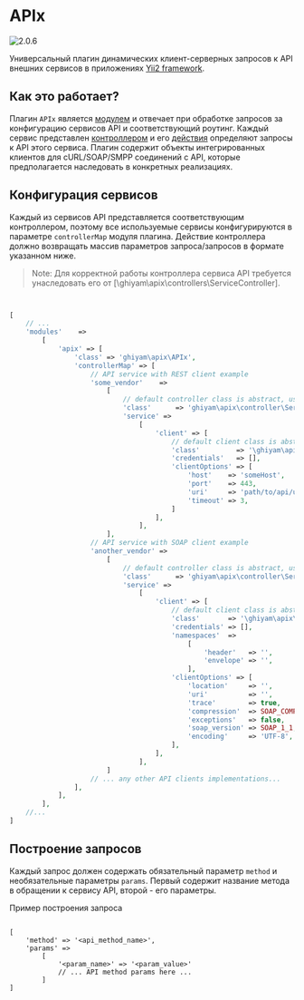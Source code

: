 # APIx

![2.0.6](https://img.shields.io/static/v1?label=latest&message=2.0.6&color=006E90&style=flat-square)

Универсальный плагин динамических клиент-серверных запросов к API внешних сервисов в
приложениях [Yii2 framework](https://www.yiiframework.com/).

## Как это работает?

Плагин `APIx` является [модулем](https://www.yiiframework.com/doc/guide/2.0/en/structure-modules) и отвечает при
обработке запросов за конфигурацию сервисов API и соответствующий роутинг. Каждый сервис
представлен [контроллером](https://www.yiiframework.com/doc/guide/2.0/en/structure-controllers) и
его [действия](https://www.yiiframework.com/doc/guide/2.0/en/structure-controllers#actions) определяют запросы к API
этого сервиса. Плагин содержит объекты интегрированных клиентов для cURL/SOAP/SMPP соединений с API, которые
предполагается наследовать в конкретных реализациях.

## Конфигурация сервисов

Каждый из сервисов API представляется соответствующим контроллером, поэтому все используемые сервисы конфигурируются в
параметре `controllerMap` модуля плагина. Действие контроллера должно возвращать массив параметров запроса/запросов в
формате указанном ниже.

> Note: Для корректной работы контроллера сервиса API требуется унаследовать его
> от [\ghiyam\apix\controllers\ServiceController].

```php


[
    // ...
    'modules'    =>
        [
            'apix' => [
                'class' => 'ghiyam\apix\APIx',
                'controllerMap' => [
                    // API service with REST client example
                    'some_vendor'    =>
                        [
                            // default controller class is abstract, use inheritance instead
                            'class'      => 'ghiyam\apix\controller\ServiceController',
                            'service' =>
                                [
                                    'client' => [
                                        // default client class is abstract, use inheritance instead
                                        'class'         => '\ghiyam\apix\clients\CurlApiClient',
                                        'credentials'   => [],
                                        'clientOptions' => [
                                            'host'    => 'someHost',
                                            'port'    => 443,
                                            'uri'     => 'path/to/api/uri',
                                            'timeout' => 3,
                                        ]
                                    ],
                                ],
                        ],
                    // API service with SOAP client example
                    'another_vendor' =>
                        [
                            // default controller class is abstract, use implementation instead
                            'class'      => 'ghiyam\apix\controller\ServiceController',
                            'service' =>
                                [
                                    'client' => [
                                        // default client class is abstract, use inheritance instead
                                        'class'       => '\ghiyam\apix\clients\SoapApiClient',
                                        'credentials' => [],
                                        'namespaces'  =>
                                            [
                                                'header'   => '',
                                                'envelope' => '',
                                            ],
                                        'clientOptions' => [
                                            'location'     => '',
                                            'uri'          => '',
                                            'trace'        => true,
                                            'compression'  => SOAP_COMPRESSION_ACCEPT | SOAP_COMPRESSION_GZIP,
                                            'exceptions'   => false,
                                            'soap_version' => SOAP_1_1,
                                            'encoding'     => 'UTF-8',
                                        ],
                                    ],
                                ],
                        ]
                    // ... any other API clients implementations...
                ],
            ],
        ],
    //...
]


```

## Построение запросов

Каждый запрос должен содержать обязательный параметр `method` и необязательные параметры `params`. Первый содержит
название метода в обращении к сервису API, второй - его параметры.

Пример построения запроса

```

[
    'method' => '<api_method_name>',
    'params' =>
        [
            '<param_name>' => '<param_value>'
            // ... API method params here ...
        ]
]

```